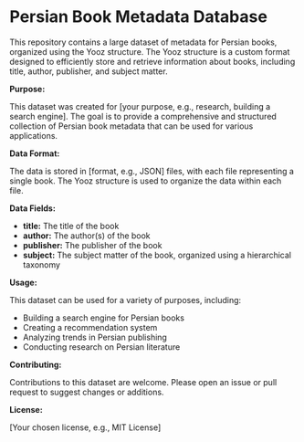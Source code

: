 # Persian Book Metadata Database

This repository contains a large dataset of metadata for Persian books, organized using the Yooz structure. The Yooz structure is a custom format designed to efficiently store and retrieve information about books, including title, author, publisher, and subject matter.

**Purpose:**

This dataset was created for [your purpose, e.g., research, building a search engine]. The goal is to provide a comprehensive and structured collection of Persian book metadata that can be used for various applications.

**Data Format:**

The data is stored in [format, e.g., JSON] files, with each file representing a single book. The Yooz structure is used to organize the data within each file.

**Data Fields:**

* **title:** The title of the book
* **author:** The author(s) of the book
* **publisher:** The publisher of the book
* **subject:** The subject matter of the book, organized using a hierarchical taxonomy

**Usage:**

This dataset can be used for a variety of purposes, including:

* Building a search engine for Persian books
* Creating a recommendation system
* Analyzing trends in Persian publishing
* Conducting research on Persian literature

**Contributing:**

Contributions to this dataset are welcome. Please open an issue or pull request to suggest changes or additions.

**License:**

[Your chosen license, e.g., MIT License]
